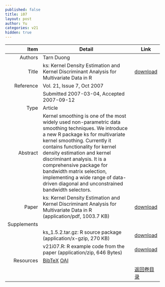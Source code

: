 ```yaml
---
published: false
title: i07
layout: post
author: Yu
categories: v21
hidden: true
---
```


| Item | Detail | Link |
|---:|---|---|
| Authors | Tarn Duong| |
| Title |ks: Kernel Density Estimation and Kernel Discriminant Analysis for Multivariate Data in R | [download](http://www.jstatsoft.org/v21/i07/paper) |
| Reference |Vol. 21, Issue 7, Oct 2007 | |
| | Submitted 2007-03-04, Accepted 2007-09-12| | 
| Type | Article| |
| Abstract | Kernel smoothing is one of the most widely used non-parametric data smoothing techniques.  We introduce a new R package ks for multivariate kernel smoothing. Currently it contains functionality for kernel density estimation and kernel discriminant analysis. It is a comprehensive package for bandwidth matrix selection, implementing a wide range of data-driven diagonal and unconstrained bandwidth selectors.| |
| Paper | ks: Kernel Density Estimation and Kernel Discriminant Analysis for Multivariate Data in R  (application/pdf, 1003.7 KB)| [download](http://www.jstatsoft.org/v21/i07/paper) |
| Supplements | | |
| |ks_1.5.2.tar.gz: R source package  (application/x-gzip, 270 KB)|  [download](http://www.jstatsoft.org/v21/i07/supp/1) |
| |v21i07.R: R example code from the paper  (application/zip, 646 Bytes)|  [download](http://www.jstatsoft.org/v21/i07/supp/2) |
| Resources | [BibTeX](http://www.jstatsoft.org/v21/i07/bibtex) [OAI](http://www.jstatsoft.org/oai?verb=GetRecord&identifier=oai.jstatsoft/v21/i07&prefix=oai_dc)| |
| |  | [返回卷目录]({{site.baseurl}}/volume/v21.html) |
